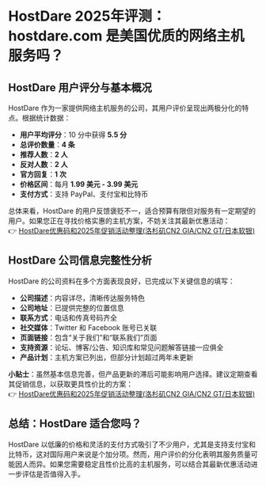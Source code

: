 # HostDare 2025年评测：hostdare.com 是美国优质的网络主机服务吗？

## HostDare 用户评分与基本概况

HostDare 作为一家提供网络主机服务的公司，其用户评价呈现出两极分化的特点。根据统计数据：

- **用户平均评分**：10 分中获得 **5.5 分**  
- **总评价数量**：**4 条**  
- **推荐人数**：**2 人**  
- **反对人数**：**2 人**  
- **官方回复**：**1 次**  
- **价格区间**：每月 **1.99 美元 - 3.99 美元**  
- **支付方式**：支持 PayPal、支付宝和比特币  

总体来看，HostDare 的用户反馈褒贬不一，适合预算有限但对服务有一定期望的用户。如果您正在寻找价格实惠的主机方案，不妨关注其最新优惠活动：  
👉 [HostDare优惠码和2025年促销活动整理(洛杉矶CN2 GIA/CN2 GT/日本软银)](https://bit.ly/hostdare)

## HostDare 公司信息完整性分析

HostDare 的公司资料在多个方面表现良好，已完成以下关键信息的填写：

- **公司描述**：内容详尽，清晰传达服务特色  
- **公司地址**：已提供完整的位置信息  
- **联系方式**：电话和传真号码齐全  
- **社交媒体**：Twitter 和 Facebook 账号已关联  
- **页面链接**：包含“关于我们”和“联系我们”页面  
- **支持资源**：论坛、博客/公告、知识库和常见问题解答链接一应俱全  
- **产品计划**：主机方案已列出，但部分计划超过两年未更新  

**小贴士**：虽然基本信息完善，但产品更新的滞后可能影响用户选择。建议定期查看其促销信息，以获取更具性价比的方案：  
👉 [HostDare优惠码和2025年促销活动整理(洛杉矶CN2 GIA/CN2 GT/日本软银)](https://bit.ly/hostdare)

## 总结：HostDare 适合您吗？

HostDare 以低廉的价格和灵活的支付方式吸引了不少用户，尤其是支持支付宝和比特币，这对国际用户来说是个加分项。然而，用户评价的分化表明其服务质量可能因人而异。如果您需要稳定且性价比高的主机服务，可以结合其最新优惠活动进一步评估是否值得入手。